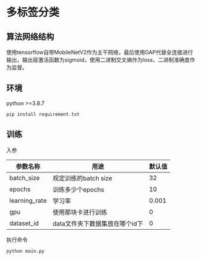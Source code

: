 # 多标签分类

## 算法网络结构

使用tensorflow自带MobileNetV2作为主干网络，最后使用GAP代替全连接进行输出，输出层激活函数为sigmoid，使用二进制交叉熵作为loss，二进制准确度作为监督。

## 环境

python >=3.8.7

```shell
pip install requirement.txt
```

## 训练

入参

| 参数名称          | 用途                 | 默认值   |
| ------------- | ------------------ | ----- |
| batch_size    | 规定训练的batch size    | 32    |
| epochs        | 训练多少个epochs        | 10    |
| learning_rate | 学习率                | 0.001 |
| gpu           | 使用那块卡进行训练          | 0     |
| dataset_id    | data文件夹下数据集放在哪个id下 | 0     |

执行命令

```shell
python main.py
```
